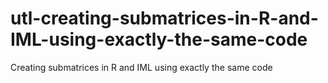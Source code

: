 # utl-creating-submatrices-in-R-and-IML-using-exactly-the-same-code
Creating submatrices in R and IML using exactly the same code

